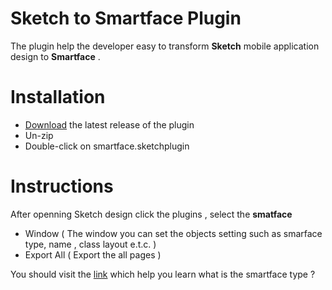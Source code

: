 # Sketch to Smartface Plugin

The plugin help the developer easy to transform **Sketch** mobile application design to  **Smartface** .   


# Installation
-  [Download](https://bitbucket.org/smartface-team/sketch_to_smartface_plugin/src/master/smartface.sketchplugin/) the latest release of the plugin
-   Un-zip
-   Double-click on smartface.sketchplugin
# Instructions

After openning Sketch design click the plugins , select the **smatface**

 - Window ( The window you can set the objects setting such as smarface type, name , class layout e.t.c.  )
 - Export All ( Export the all pages )

You should visit the [link](http://ref.smartface.io) which help you learn what is the smartface type ? 
 
